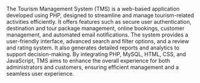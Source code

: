 
The Tourism Management System (TMS) is a web-based application developed using PHP, designed to streamline and manage tourism-related activities efficiently. It offers features such as secure user authentication, destination and tour package management, online bookings, customer management, and automated email notifications. The system provides a user-friendly interface, advanced search and filter options, and a review and rating system. It also generates detailed reports and analytics to support decision-making. By integrating PHP, MySQL, HTML, CSS, and JavaScript, TMS aims to enhance the overall experience for both administrators and customers, ensuring efficient management and a seamless user experience.
